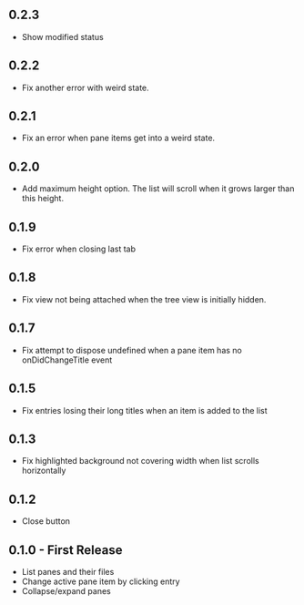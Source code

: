 ## 0.2.3
* Show modified status

## 0.2.2
* Fix another error with weird state.

## 0.2.1
* Fix an error when pane items get into a weird state.

## 0.2.0
* Add maximum height option. The list will scroll when it grows larger than this height.

## 0.1.9
* Fix error when closing last tab

## 0.1.8
* Fix view not being attached when the tree view is initially hidden.

## 0.1.7
* Fix attempt to dispose undefined when a pane item has no onDidChangeTitle event

## 0.1.5
* Fix entries losing their long titles when an item is added to the list

## 0.1.3
* Fix highlighted background not covering width when list scrolls horizontally

## 0.1.2
* Close button

## 0.1.0 - First Release
* List panes and their files
* Change active pane item by clicking entry
* Collapse/expand panes
